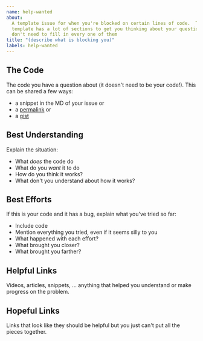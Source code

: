 ```yaml
---
name: help-wanted
about:
  A template issue for when you're blocked on certain lines of code.  This
  template has a lot of sections to get you thinking about your question, you
  don't need to fill in every one of them
title: "(describe what is blocking you)"
labels: help-wanted
---
```


<!--
  Make your issue easy to find:

  - milestone: the current module
  - labels: anything that will make this easier to filter
  - assign: anyone you would like help from
-->

## The Code

The code you have a question about (it doesn't need to be your code!). This can
be shared a few ways:

- a snippet in the MD of your issue or
- a
  [permalink](https://help.github.com/en/github/managing-your-work-on-github/creating-a-permanent-link-to-a-code-snippet)
  or
- a [gist](https://help.github.com/en/github/writing-on-github/creating-gists)

## Best Understanding

Explain the situation:

- What _does_ the code do
- What do you _want_ it to do
- How do you think it works?
- What don't you understand about how it works?

## Best Efforts

If this is your code and it has a bug, explain what you've tried so far:

- Include code
- Mention everything you tried, even if it seems silly to you
- What happened with each effort?
- What brought you closer?
- What brought you farther?

## Helpful Links

Videos, articles, snippets, ... anything that helped you understand or make
progress on the problem.

## Hopeful Links

Links that look like they should be helpful but you just can't put all the
pieces together.

